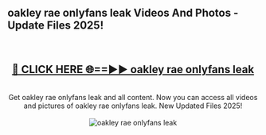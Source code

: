 <h2>oakley rae onlyfans leak Videos And Photos - Update Files 2025!</h2>
<br>
<div align="center">
<h2><a href="https://top-ai-tools.click/QrbHav" rel="nofollow">🔴 CLICK HERE 🌐==►► oakley rae onlyfans leak</a></h2>
<br>
Get oakley rae onlyfans leak and all content. Now you can access all videos and pictures of oakley rae onlyfans leak. New Updated Files 2025!
<br>
<br>
<a href="https://top-ai-tools.click/QrbHav" rel="nofollow" data-target="animated-image.originalLink"><img src="https://i.ibb.co.com/WyWwxjT/player-gif2.gif" alt="oakley rae onlyfans leak" style="max-width: 100%; display: inline-block;" data-target="animated-image.originalImage"></a>
</div>
<br>